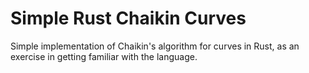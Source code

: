# Simple Rust Chaikin Curves

Simple implementation of Chaikin's algorithm for curves in Rust, as an exercise in getting familiar with the language.